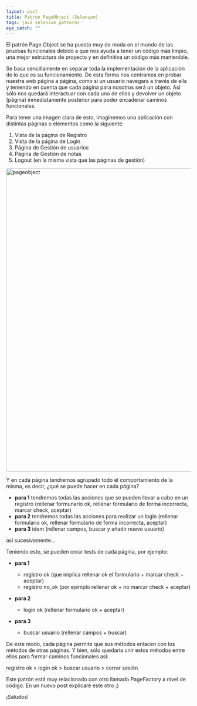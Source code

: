 ```yaml
---
layout: post
title: Patrón PageObject (Selenium)
tags: java selenium patterns
eye_catch: ""
---
```


El patrón Page Object se ha puesto muy de moda en el mundo de las pruebas funcionales debido a que nos ayuda a 
tener un código más limpio, una mejor estructura de proyecto y en definitiva un código más mantenible.

Se basa sencillamente en separar toda la implementación de la aplicación de lo que es su funcionamiento. 
De esta forma nos centramos en probar nuestra web página a página, como si un usuario navegara a través de ella
y teniendo en cuenta que cada página para nosotros será un objeto. Así sólo nos quedará interactuar con cada uno 
de ellos y devolver un objeto (página) inmediatamente posterior para poder encadenar caminos funcionales.

Para tener una imagen clara de esto, imaginemos una aplicación con distintas páginas o elementos como la siguiente:

1. Vista de la página de Registro
2. Vista de la página de Login
3. Página de Gestión de usuarios
4. Página de Gestión de notas
5. Logout (en la misma vista que las páginas de gestión)

<a data-flickr-embed="true"  href="https://www.flickr.com/photos/135417629@N05/24080076590/in/dateposted-public/" title="pageobject"><img src="https://farm2.staticflickr.com/1639/24080076590_60ed5f1403_b.jpg" width="965" height="825" alt="pageobject"></a><script async src="//embedr.flickr.com/assets/client-code.js" charset="utf-8"></script>

Y en cada página tendremos agrupado todo el comportamiento de la misma, es decir, ¿qué se puede hacer en cada página?

  * **para 1** tendremos todas las acciones que se pueden llevar a cabo en un registro (rellenar formunario ok, rellenar formulario de forma incorrecta, marcar check, aceptar)
  * **para 2** tendremos todas las acciones para realizar un login  (rellenar formulario ok, rellenar formulario de forma incorrecta, aceptar)
  * **para 3** idem (rellenar campos, buscar y añadir nuevo usuario)

así sucesivamente...

Teniendo esto, se pueden crear tests de cada página, por ejemplo:

  * **para 1**
    - registro ok (que implica rellenar ok el formulario + marcar check + aceptar)
    - registro no_ok (por ejemplo rellenar ok + no marcar check + aceptar)
 
  * **para 2**
    - login ok (rellenar formulario ok + aceptar)

  * **para 3**
    - buscar usuario (rellenar campos + buscar)


De este modo, cada página permite que sus métodos enlacen con los métodos de otras páginas.
Y bien, sólo quedaría unir estos métodos entre ellos para formar caminos funcionales así:

registro ok > login ok > buscar usuario > cerrar sesión


Este patrón está muy relacionado con otro llamado PageFactory a nivel de código.
En un nuevo post explicaré este otro ;)

¡Saludos!
